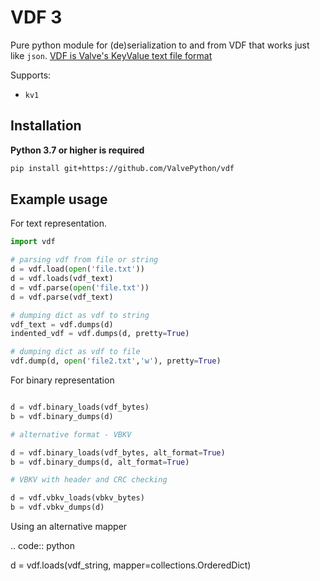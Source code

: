 VDF 3
======

Pure python module for (de)serialization to and from VDF that works just like ``json``.
[VDF is Valve's KeyValue text file format](https://developer.valvesoftware.com/wiki/KeyValues)

Supports:
- ``kv1``

Installation
------------

**Python 3.7 or higher is required**

```sh
pip install git+https://github.com/ValvePython/vdf
```

Example usage
-------------

For text representation.

```py
import vdf

# parsing vdf from file or string
d = vdf.load(open('file.txt'))
d = vdf.loads(vdf_text)
d = vdf.parse(open('file.txt'))
d = vdf.parse(vdf_text)

# dumping dict as vdf to string
vdf_text = vdf.dumps(d)
indented_vdf = vdf.dumps(d, pretty=True)

# dumping dict as vdf to file
vdf.dump(d, open('file2.txt','w'), pretty=True)
```


For binary representation

```py

d = vdf.binary_loads(vdf_bytes)
b = vdf.binary_dumps(d)

# alternative format - VBKV

d = vdf.binary_loads(vdf_bytes, alt_format=True)
b = vdf.binary_dumps(d, alt_format=True)

# VBKV with header and CRC checking

d = vdf.vbkv_loads(vbkv_bytes)
b = vdf.vbkv_dumps(d)
```

Using an alternative mapper

.. code:: python

  d = vdf.loads(vdf_string, mapper=collections.OrderedDict)
